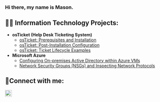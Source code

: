 ### Hi there, my name is Mason. 

<h2>👨‍💻 Information Technology Projects:</h2>

- <b>osTicket (Help Desk Ticketing System)</b>
  - [osTicket: Prerequisites and Installation](https://github.com/Titus107/osticket-prereqs)
  - [osTicket: Post-Installation Configuration](https://github.com/Titus107/post-install-config)
  - [osTicket: Ticket Lifecycle Examples](https://github.com/Titus107/ticket-lifecycle)
- <b>Microsoft Azure</b>
  - [Configuring On-premises Active Directory within Azure VMs](https://github.com/Titus107/configure-ad)
  - [Network Security Groups (NSGs) and Inspecting Network Protocols](https://github.com/Titus107/azure-network-protocols)

<h2>🤳Connect with me:</h2>

[<img align="left" alt="Mason | LinkedIn" width="22px" src="https://cdn.jsdelivr.net/npm/simple-icons@v3/icons/linkedin.svg" />][linkedin]

[linkedin]: [https://linkedin.com/in/mason-harris-b5b32922a
